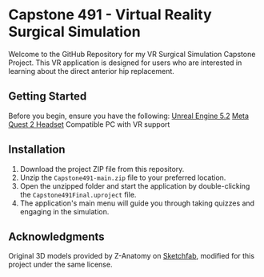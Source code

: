 # Capstone 491 - Virtual Reality Surgical Simulation 
Welcome to the GitHub Repository for my VR Surgical Simulation Capstone Project. This VR application is designed for users who are interested in learning about the direct anterior hip replacement. 

## Getting Started
Before you begin, ensure you have the following:
[Unreal Engine 5.2](https://www.unrealengine.com/)
[Meta Quest 2 Headset](https://www.oculus.com/quest-2/)
Compatible PC with VR support

## Installation
1. Download the project ZIP file from this repository.
2. Unzip the `Capstone491-main.zip` file to your preferred location.
3. Open the unzipped folder and start the application by double-clicking the `Capstone491Final.uproject` file.
4. The application's main menu will guide you through taking quizzes and engaging in the simulation.

## Acknowledgments
Original 3D models provided by Z-Anatomy on [Sketchfab](https://sketchfab.com/Z-Anatomy), modified for this project under the same license.
